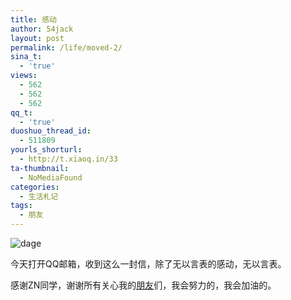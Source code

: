 ```yaml
---
title: 感动
author: 54jack
layout: post
permalink: /life/moved-2/
sina_t:
  - 'true'
views:
  - 562
  - 562
  - 562
qq_t:
  - 'true'
duoshuo_thread_id:
  - 511809
yourls_shorturl:
  - http://t.xiaoq.in/33
ta-thumbnail:
  - NoMediaFound
categories:
  - 生活札记
tags:
  - 朋友
---
```

<img class="alignnone size-full wp-image-13" src="http://cdn.54jack.com/img/dage.gif" alt="dage" /></a>

今天打开QQ邮箱，收到这么一封信，除了无以言表的感动，无以言表。

感谢ZN同学，谢谢所有关心我的<span class='wp_keywordlink_affiliate'><a href="https://xiaoq.in/tag/%e6%9c%8b%e5%8f%8b/" title="查看朋友中的全部文章" target="_blank">朋友</a></span>们，我会努力的，我会加油的。